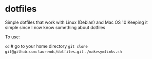 # dotfiles
Simple dotfiles that work with Linux (Debian) and Mac OS 10
Keeping it simple since I now know something about dotfiles

To use:

`cd` # go to your home directory
`git clone git@github.com:laurendc/dotfiles.git`
`./makesymlinks.sh`

